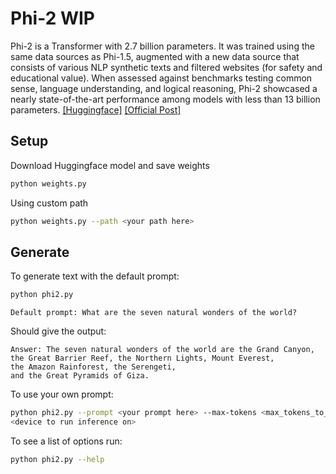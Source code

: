 # Phi-2  WIP


Phi-2 is a Transformer with 2.7 billion parameters. 
It was trained using the same data sources as Phi-1.5,
augmented with a new data source that consists of various 
NLP synthetic texts and filtered websites (for safety and educational value). 
When assessed against benchmarks testing common sense, language understanding,
and logical reasoning, Phi-2 showcased a nearly state-of-the-art performance 
among models with less than 13 billion parameters.
[[Huggingface]](https://huggingface.co/microsoft/phi-2) [[Official Post]](https://www.microsoft.com/en-us/research/blog/phi-2-the-surprising-power-of-small-language-models/)

## Setup

Download Huggingface model and save weights

```sh
python weights.py
```

Using custom path

```sh
python weights.py --path <your path here>
```


## Generate

To generate text with the default prompt:

```sh
python phi2.py
```

```
Default prompt: What are the seven natural wonders of the world?
```
Should give the output:

```
Answer: The seven natural wonders of the world are the Grand Canyon, 
the Great Barrier Reef, the Northern Lights, Mount Everest, 
the Amazon Rainforest, the Serengeti, 
and the Great Pyramids of Giza.
```

To use your own prompt:

```sh
python phi2.py --prompt <your prompt here> --max-tokens <max_tokens_to_generate> --device 
<device to run inference on>
```

To see a list of options run:

```sh
python phi2.py --help
```
